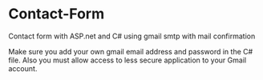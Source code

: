 # Contact-Form
Contact form with ASP.net and C# using gmail smtp with mail confirmation

Make sure you add your own gmail email address and password in the C# file.
Also you must allow access to less secure application to your Gmail account.
